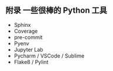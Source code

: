 ## 附录 一些很棒的 Python 工具
* Sphinx
* Coverage
* pre-commit
* Pyenv
* Jupyter Lab
* Pycharm / VSCode / Sublime
* Flake8 / Pylint
